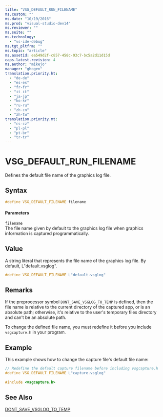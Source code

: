 ```yaml
---
title: "VSG_DEFAULT_RUN_FILENAME"
ms.custom: ""
ms.date: "10/19/2016"
ms.prod: "visual-studio-dev14"
ms.reviewer: ""
ms.suite: ""
ms.technology: 
  - "vs-ide-debug"
ms.tgt_pltfrm: ""
ms.topic: "article"
ms.assetid: ea549d2f-c857-458c-93c7-bc5a2d11d15d
caps.latest.revision: 4
ms.author: "mikejo"
manager: "ghogen"
translation.priority.ht: 
  - "de-de"
  - "es-es"
  - "fr-fr"
  - "it-it"
  - "ja-jp"
  - "ko-kr"
  - "ru-ru"
  - "zh-cn"
  - "zh-tw"
translation.priority.mt: 
  - "cs-cz"
  - "pl-pl"
  - "pt-br"
  - "tr-tr"
---
```

# VSG_DEFAULT_RUN_FILENAME
Defines the default file name of the graphics log file.  
  
## Syntax  
  
```cpp  
#define VSG_DEFAULT_FILENAME filename  
```  
  
#### Parameters  
 `filename`  
 The file name given by default to the graphics log file when graphics information is captured programmatically.  
  
## Value  
 A string literal that represents the file name of the graphics log file. By default, L"default.vsglog".  
  
```cpp  
#define VSG_DEFAULT_FILENAME L"default.vsglog"  
```  
  
## Remarks  
 If the preprocessor symbol `DONT_SAVE_VSGLOG_TO_TEMP` is defined, then the file name is relative to the current directory of the captured app, or is an absolute path; otherwise, it's relative to the user's temporary files directory and can't be an absolute path.  
  
 To change the defined file name, you must redefine it before you include `vsgcapture.h` in your program.  
  
## Example  
 This example shows how to change the capture file's default file name:  
  
```cpp  
// Redefine the default capture filename before including vsgcapture.h  
#define VSG_DEFAULT_FILENAME L"capture.vsglog"  
  
#include <vsgcapture.h>  
```  
  
## See Also  
 [DONT_SAVE_VSGLOG_TO_TEMP](../debugger/dont_save_vsglog_to_temp.md)